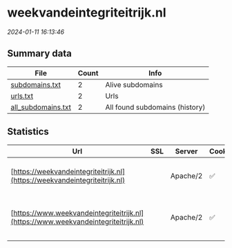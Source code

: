 # weekvandeintegriteitrijk.nl
*2024-01-11 16:13:46*
## Summary data


| File       | Count | Info |
|------------|-------|------|
|[subdomains.txt](/data/weekvandeintegriteitrijk.nl/subdomains.txt)|2|Alive subdomains|
|[urls.txt](/data/weekvandeintegriteitrijk.nl/urls.txt)|2|Urls|
|[all_subdomains.txt](/data/weekvandeintegriteitrijk.nl/all_subdomains.txt)|2|All found subdomains (history)|


## Statistics


| Url | SSL | Server | Cookie | HSTS | CSP | XFO | XXP | RP | Tech |Title |
|------------|-------|------|------|------|------|------|------|------|------|------|
|[https://weekvandeintegriteitrijk.nl](https://weekvandeintegriteitrijk.nl)| |Apache/2|:white_check_mark: |:white_check_mark: |:warning: | :white_check_mark: | :white_check_mark: | :white_check_mark: |Apache HTTP Server:2 HSTS|301 Moved Perman...|
|[https://www.weekvandeintegriteitrijk.nl](https://www.weekvandeintegriteitrijk.nl)| |Apache/2|:white_check_mark: |:white_check_mark: |:warning: | :white_check_mark: | :white_check_mark: | :white_check_mark: |Apache HTTP Server:2 Bootstrap HSTS|Programma - De W...|